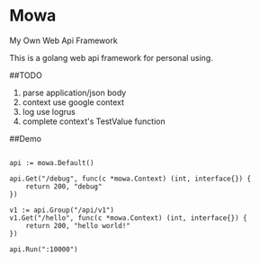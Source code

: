 Mowa
====

My Own Web Api Framework

This is a golang web api framework for personal using.

##TODO

1. parse application/json body
2. context use google context
3. log use logrus
4. complete context's TestValue function

##Demo

```golang

api := mowa.Default()

api.Get("/debug", func(c *mowa.Context) (int, interface{}) {
    return 200, "debug"
})

v1 := api.Group("/api/v1")
v1.Get("/hello", func(c *mowa.Context) (int, interface{}) {
    return 200, "hello world!"
})

api.Run(":10000")
```
